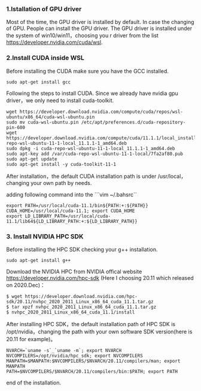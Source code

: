 

### 1.Istallation of GPU driver 

Most of the time, the GPU driver is installed by default. In case the changing of GPU. People can install the GPU driver.
The GPU driver is installed under the system of win10/win11，choosing you r driver from the list https://developer.nvidia.com/cuda/wsl.

### 2.Install CUDA inside WSL
Before installing the CUDA make sure you have the GCC installed.

```shell 
sudo apt-get install gcc
```

Following the steps to install CUDA. Since we already have nvidia gpu driver，we only need to install cuda-toolkit.

```shell
wget https://developer.download.nvidia.com/compute/cuda/repos/wsl-ubuntu/x86_64/cuda-wsl-ubuntu.pin
sudo mv cuda-wsl-ubuntu.pin /etc/apt/preferences.d/cuda-repository-pin-600
wget https://developer.download.nvidia.com/compute/cuda/11.1.1/local_installers/cuda-repo-wsl-ubuntu-11-1-local_11.1.1-1_amd64.deb
sudo dpkg -i cuda-repo-wsl-ubuntu-11-1-local_11.1.1-1_amd64.deb
sudo apt-key add /var/cuda-repo-wsl-ubuntu-11-1-local/7fa2af80.pub
sudo apt-get update
sudo apt-get install -y cuda-toolkit-11-1
```


After installation，the default CUDA installation path is under /usr/local，changing your own path by needs.

adding following command into the ```vim ~/.bahsrc``

```shell
export PATH=/usr/local/cuda-11.1/bin${PATH:+:${PATH}}
CUDA_HOME=/usr/local/cuda-11.1; export CUDA_HOME
export LD_LIBRARY_PATH=/usr/local/cuda-11.1/lib64${LD_LIBRARY_PATH:+:${LD_LIBRARY_PATH}}
```

### 3. Install NVIDIA HPC SDK

Before installing the HPC SDK checking your g++ installation.

```shell
sudo apt-get install g++
```

Download the NVIDIA HPC from NVIDIA offical website https://developer.nvidia.com/hpc-sdk (Here I choosing 20.11 which released on 2020.Dec)：

```shell
$ wget https://developer.download.nvidia.com/hpc-sdk/20.11/nvhpc_2020_2011_Linux_x86_64_cuda_11.1.tar.gz
$ tar xpzf nvhpc_2020_2011_Linux_x86_64_cuda_11.1.tar.gz
$ nvhpc_2020_2011_Linux_x86_64_cuda_11.1/install
```

After installing HPC SDK，the default installation path of HPC SDK is /opt/nvidia，changing the path with your own software SDK version(here is 20.11 for example)。

```shell
NVARCH=`uname -s`_`uname -m`; export NVARCH
NVCOMPILERS=/opt/nvidia/hpc_sdk; export NVCOMPILERS
MANPATH=$MANPATH:$NVCOMPILERS/$NVARCH/20.11/compilers/man; export MANPATH
PATH=$NVCOMPILERS/$NVARCH/20.11/compilers/bin:$PATH; export PATH
```

end of the installation.
